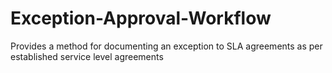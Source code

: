 # Exception-Approval-Workflow
Provides a method for documenting an exception to SLA agreements as per established service level agreements
